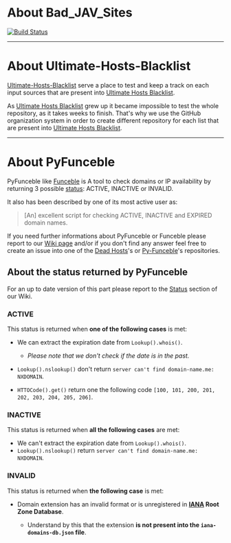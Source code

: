 # About Bad_JAV_Sites

[![Build Status](https://travis-ci.org/Ultimate-Hosts-Blacklist/Bad_JAV_Sites.svg?branch=master)](https://travis-ci.org/Ultimate-Hosts-Blacklist/Bad_JAV_Sites)

--------------------------------------------------------------------------------

# About Ultimate-Hosts-Blacklist

[Ultimate-Hosts-Blacklist](https://github.com/Ultimate-Hosts-Blacklist) serve a place to test and keep a track on each input sources that are present into [Ultimate Hosts Blacklist](https://github.com/mitchellkrogza/Ultimate.Hosts.Blacklist).

As [Ultimate Hosts Blacklist](https://github.com/mitchellkrogza/Ultimate.Hosts.Blacklist) grew up it became impossible to test the whole repository, as it takes weeks to finish. That's why we use the GitHub organization system in order to create different repository for each list that are present into [Ultimate Hosts Blacklist](https://github.com/mitchellkrogza/Ultimate.Hosts.Blacklist).

--------------------------------------------------------------------------------

# About PyFunceble

PyFunceble like [Funceble](https://github.com/funilrys/funceble) is A tool to check domains or IP availability by returning 3 possible [status](https://github.com/funilrys/PyFunceble/wiki/Columns#status): ACTIVE, INACTIVE or INVALID.

It also has been described by one of its most active user as:

> [An] excellent script for checking ACTIVE, INACTIVE and EXPIRED domain names.

If you need further informations about PyFunceble or Funceble please report to our [Wiki page](https://github.com/funilrys/PyFunceble/wiki) and/or if you don't find any answer feel free to create an issue into one of the [Dead Hosts](https://github.com/search?q=user%3Adead-hosts&type=Repositories&utf8=%E2%9C%93)'s or [Py-Funceble](https://github.com/search?utf8=%E2%9C%93&q=funceble+user%3Afunilrys&type=)'s repositories.

## About the status returned by PyFunceble

For an up to date version of this part please report to the [Status](https://github.com/funilrys/PyFunceble/wiki/Columns#status) section of our Wiki.

### ACTIVE

This status is returned when **one of the following cases** is met:

- We can extract the expiration date from `Lookup().whois()`.

  - _Please note that we don't check if the date is in the past._

- `Lookup().nslookup()` don't return `server can't find domain-name.me: NXDOMAIN`.

- `HTTOCode().get()` return one the following code `[100, 101, 200, 201, 202, 203, 204, 205, 206]`.

### INACTIVE

This status is returned when **all the following cases** are met:

- We can't extract the expiration date from `Lookup().whois()`.
- `Lookup().nslookup()` return `server can't find domain-name.me: NXDOMAIN`.

### INVALID

This status is returned when **the following case** is met:

- Domain extension has an invalid format or is unregistered in **[IANA](https://www.iana.org/domains/root/db) Root Zone Database**.

  - Understand by this that the extension **is not present into the `iana-domains-db.json` file**.
